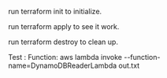 run terraform init to initialize.

run terraform apply to see it work.

run terraform destroy to clean up.

Test : Function: 
aws lambda invoke --function-name=DynamoDBReaderLambda out.txt
